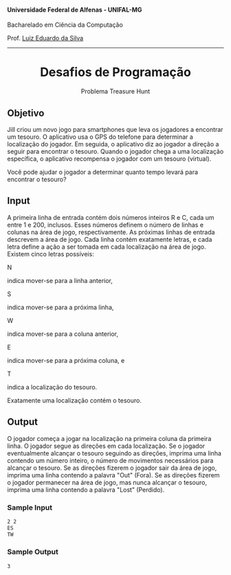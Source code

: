 #### Universidade Federal de Alfenas - UNIFAL-MG
Bacharelado em Ciência da Computação

Prof. [Luiz Eduardo da Silva](https://github.com/luizedsilva)

<hr>
<div align="center">
<h1>Desafios de Programação</h1>
    <p>Problema Treasure Hunt</p>
</div>

## Objetivo

Jill criou um novo jogo para smartphones que leva os jogadores a encontrar um tesouro. 
O aplicativo usa o GPS do telefone para determinar a localização do jogador. Em seguida, o aplicativo diz ao jogador a direção a seguir para encontrar o tesouro. 
Quando o jogador chega a uma localização específica, o aplicativo recompensa o jogador com um tesouro (virtual).

Você pode ajudar o jogador a determinar quanto tempo levará para encontrar o tesouro?

## Input

A primeira linha de entrada contém dois números inteiros R e C, cada um entre 1 e 200, inclusos. Esses números definem o número de linhas e colunas na área de jogo, respectivamente. As próximas
linhas de entrada descrevem a área de jogo. Cada linha contém exatamente letras, e cada letra define a ação a ser tomada em cada localização na área de jogo. 
Existem cinco letras possíveis:

N

indica mover-se para a linha anterior,

S

indica mover-se para a próxima linha,

W

indica mover-se para a coluna anterior,

E

indica mover-se para a próxima coluna, e

T

indica a localização do tesouro.

Exatamente uma localização contém o tesouro.

## Output

O jogador começa a jogar na localização na primeira coluna da primeira linha. 
O jogador segue as direções em cada localização. 
Se o jogador eventualmente alcançar o tesouro seguindo as direções, imprima uma linha contendo um número inteiro, o número de movimentos necessários para alcançar o tesouro. 
Se as direções fizerem o jogador sair da área de jogo, imprima uma linha contendo a palavra "Out" (Fora). 
Se as direções fizerem o jogador permanecer na área de jogo, mas nunca alcançar o tesouro, imprima uma linha contendo a palavra "Lost" (Perdido).

### Sample Input
```bash
2 2
ES
TW

```

### Sample Output
```bash
3
```






